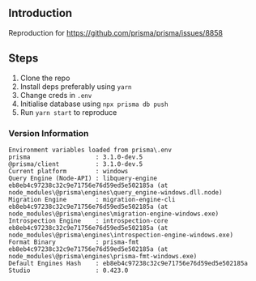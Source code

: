 ## Introduction

Reproduction for https://github.com/prisma/prisma/issues/8858


## Steps

1. Clone the repo
2. Install deps preferably using `yarn`
3. Change creds in `.env`
4. Initialise database using `npx prisma db push`
5. Run `yarn start` to reproduce


### Version Information

```
Environment variables loaded from prisma\.env
prisma                  : 3.1.0-dev.5
@prisma/client          : 3.1.0-dev.5
Current platform        : windows
Query Engine (Node-API) : libquery-engine eb8eb4c97238c32c9e71756e76d59ed5e502185a (at node_modules\@prisma\engines\query_engine-windows.dll.node)
Migration Engine        : migration-engine-cli eb8eb4c97238c32c9e71756e76d59ed5e502185a (at node_modules\@prisma\engines\migration-engine-windows.exe)
Introspection Engine    : introspection-core eb8eb4c97238c32c9e71756e76d59ed5e502185a (at node_modules\@prisma\engines\introspection-engine-windows.exe)
Format Binary           : prisma-fmt eb8eb4c97238c32c9e71756e76d59ed5e502185a (at node_modules\@prisma\engines\prisma-fmt-windows.exe)
Default Engines Hash    : eb8eb4c97238c32c9e71756e76d59ed5e502185a
Studio                  : 0.423.0
```
